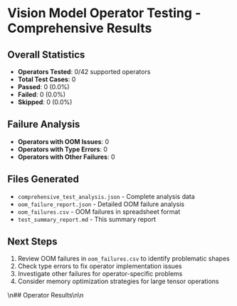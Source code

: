 
# Vision Model Operator Testing - Comprehensive Results

## Overall Statistics
- **Operators Tested**: 0/42 supported operators
- **Total Test Cases**: 0
- **Passed**: 0 (0.0%)
- **Failed**: 0 (0.0%)
- **Skipped**: 0 (0.0%)

## Failure Analysis
- **Operators with OOM Issues**: 0
- **Operators with Type Errors**: 0
- **Operators with Other Failures**: 0

## Files Generated
- `comprehensive_test_analysis.json` - Complete analysis data
- `oom_failure_report.json` - Detailed OOM failure analysis
- `oom_failures.csv` - OOM failures in spreadsheet format
- `test_summary_report.md` - This summary report

## Next Steps
1. Review OOM failures in `oom_failures.csv` to identify problematic shapes
2. Check type errors to fix operator implementation issues
3. Investigate other failures for operator-specific problems
4. Consider memory optimization strategies for large tensor operations

\n## Operator Results\n\n
